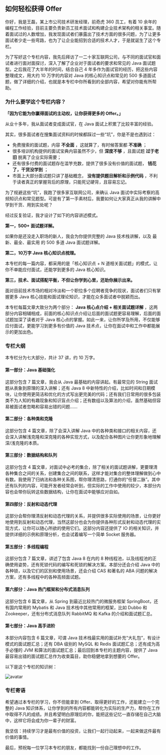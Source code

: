 ## 如何轻松获得 Offer

你好，我是王磊，某上市公司技术研发经理，前奇虎 360 员工，有着 10
余年的编程工作经验，目前主要负责新员工技术面试和构建企业技术架构的相关事宜。随着面试过的人数增加，我发现面试者们暴露出了技术方面的很多问题，为了让更多面试者少走一些弯路，也为了让企业能招到合适的技术人才，于是就诞生了这个专栏。

为了写好这个专栏内容，我先后拜访了一二十家互联网公司，与不同的面试官和面试者进行面对面探讨，深入了解了企业对于面试者的要求和常见的 Java
面试题型。之后我花了大半年的时间，结合自己 4 年多作为面试官的经历，把这些内容整理成文，用大约 10 万字的内容对 Java 的核心知识点和常见的 500
多道面试题，做了详细的介绍，也就是本专栏中你所看到的全部内容，希望对你能有所帮助。

### 为什么要学这个专栏内容？

**「因为它能为你赢得面试的主动权，让你获得更多的 Offer。」**

从业十多年，我从面试者变成面试官，在 Java 面试上积累了比较丰富的经验。

其实，很多面试者在搜集面试资料的时候都踩过一些“坑”，你是不是也遇到过：

  * 免费搜索的面试题，内容 **不全面** ，这就算了，有时候答案都 **不准确** ；
  * 很多培训机构提供的面试宝典内容虽然不少，但 **深度不够** ，且面试题 **过于老旧** 脱离了企业实际需要；
  * 还有很多付费的面试题存在滥竽充数，提供了很多没有价值的面试题， **钱花了，干货没学到** ；
  * 市面上大部分面试题只讲了基础概念， **没有提供题目解析和示例代码** ，不利于读者真正的掌握背后的原理，只能死记硬背，且容易忘记。

为了规避这些“坑”，我跑了很多家互联网公司，来确认 Java
面试中实际考察的高频知识点和常见题型。可是有了第一手素材后，我要如何让大家真正从我的讲解中学到干货、用到实处呢？

经过反复验证，我才设计了如下的内容讲述模式。

**第一，500+ 面试题详解。**

如果你是还没走入职场的新人，我会为你提供完整的 Java 技术栈讲解，以及 最新、最全、最实用 的 500 多道 Java 面试题详解。

**第二，10万字 Java 核心知识点梳理。**

本专栏的每一篇内容，都采用的是「核心知识点 + N 道相关面试题」的模式，让你不单能应付面试，还能学到更多的 Java 核心知识。

**第三，技术、面试搭配平衡，不但让你学到心里，还助你展示出来。**

面对目前技术市场的相对冷淡和一个职位多个应聘者竞争的现状，面试者们只有掌握更多 Java 核心技能和面试理论知识，才能在众多面试者中脱颖而出。

本专栏每篇文章大致分为两个部分： **Java 核心点介绍 + 相关面试题详解**
，这两部分内容相辅相成，前面的核心知识点介绍让后面的面试题更容易理解，后面的面试题加深了读者对于 Java
核心点的掌握。如此一来，让你所学及所用，不仅能够应付面试，更能学习到更多有价值的 Java 技术点，让你在面试中和工作中都能展示的更加出色。

### 专栏大纲

本专栏分为七大部分，共计 37 讲，约 10 万字。

#### 第一部分：Java 基础强化

这部分包含 7 篇文章，我会从 Java 最基础的内容讲起。有最常见的 String 面试题从表象到原理的深入讲解；还有 Java 8
中新特性的介绍，比如时间和日期模块，让你使用更简洁和优化的方式写出更完美的代码；还有我们日常用的很多包装类不为人知的有趣现象和知识盲点介绍；还有数组以及算法的介绍，虽然基础但容易被面试者忽略和容易出错的问题……

#### 第二部分：各种类和克隆

这部分包含 4 篇文章，除了会深入讲解 Java
中的各种类和接口的相关内容，还会深入讲解浅克隆和深克隆的各种实现方式，以及配合各种图片让你更形象地理解深/浅克隆的本质。

#### 第三部分：数据结构和队列

这部分包含 4
篇文章，对面试中必考的集合，除了相关的面试题讲解，更要理清各种集合之间的关系，创建集合之间的联系，这样才能对集合的整体理解做到心中有数。我使用了归纳法和各种关系图，帮你理清思路，打通你的“任督二脉”。其中还有队列的内容，可能开发者经常会听到，但实际的工作中使用的较少，本部分内容也会带你玩转这些数据结构，让你在面试中能够应对自如。

#### 第四部分：反射和动态代理

这部分会帮你理清反射和动态代理的关系，并提供很多实际使用的场景，让你更好地使用到反射和动态代理，当然这部分也会为你提供各种形式反射和动态代理的实现方式，让你可以随心所欲的使用它们。这部分内容还提供了
IO 的相关知识，并提供详细的示例和原理分析，也会试着编写一个简单 Socket 服务器。

#### 第五部分：多线程编程

这部分包含 7 篇文章，讲述了包含 Java 8 在内的 8 种线程池，以及线程池的正确使用姿势，还有死锁代码的编写和死锁的解决方案。本部分还会介绍
Java 中的各种锁，以及它们的区别和使用场景，还会介绍 CAS 和著名的 ABA 问题的解决方案，还有多线程中的各种高频面试题。

#### 第六部分：Java 热门框架和分布式消息队列

这部分包含 6 篇文章，从 Spring 到最近比较热门的微服务框架 SpringBoot，还有国内常用的 Mybatis 和 Java
技术栈中其他常用的框架，比如 Dubbo 和 Zookeeper，还有分布式消息队列 RabbitMQ 和 Kafka 的介绍和面试题汇总。

#### 第七部分：Java 高手进阶

本部分内容包含 6 篇文章，可谓 Java 技术栈最实用的面试补充“大礼包”，有设计模式的面试题汇总；还有 DBA 级别的 MySQL 和 Redis
面试题汇总；还有成为高手必懂的 JVM 和算法的面试题汇总；最后回到本专栏的主题内容，提供了 Java
最容易出错的面试题汇总作为收束篇目，助你稳健地拿到想要的 Offer。

以下是这个专栏的知识树：

![avatar](https://images.gitbook.cn/Fi8hRjU7MamV76mQsmGgPZLcmrqg)

### 专栏寄语

希望通过本专栏的学习，你不但能拿到 Offer、取得更好的工作，还能建立一个完整的 Java
知识体系，让你学到的所有内容都能转化为实际的生产力，帮你在工作中取得不凡的成绩。并且希望明白原理后的你，能把这些记忆一直存储在自己大脑中，这样它将会成为你一辈子的财富。

我坚信：持续学习才是最有价值的投资，让我们一起行动起来，一起来做这件最有价值的事情。

最后，预祝每一位学习本专栏的朋友，都能找到一份自己理想中的工作。
